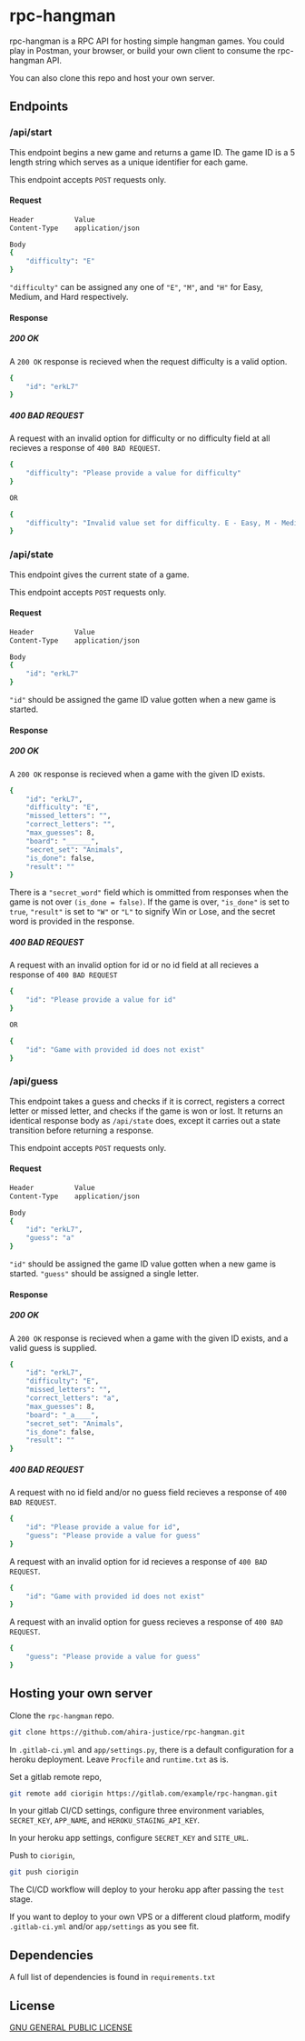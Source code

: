 # rpc-hangman

rpc-hangman is a RPC API for hosting simple hangman games. You could play in Postman, your browser, or build your own client to consume the rpc-hangman API.

You can also clone this repo and host your own server.

## Endpoints

### /api/start

This endpoint begins a new game and returns a game ID. The game ID is a 5 length string which serves as a unique identifier for each game.

This endpoint accepts `POST` requests only.

#### Request

```sh
Header          Value
Content-Type    application/json
```

```sh
Body
{
    "difficulty": "E"
}
```

`"difficulty"` can be assigned any one of `"E"`, `"M"`, and `"H"` for Easy, Medium, and Hard respectively.

#### Response

##### 200 OK

A `200 OK` response is recieved when the request difficulty is a valid option.

```sh
{
    "id": "erkL7"
}
```

##### 400 BAD REQUEST

A request with an invalid option for difficulty or no difficulty field at all recieves a response of `400 BAD REQUEST`.

```sh
{
    "difficulty": "Please provide a value for difficulty"
}

OR

{
    "difficulty": "Invalid value set for difficulty. E - Easy, M - Medium, H - Hard"
}
```

### /api/state

This endpoint gives the current state of a game.

This endpoint accepts `POST` requests only.

#### Request

```sh
Header          Value
Content-Type    application/json
```

```sh
Body
{
    "id": "erkL7"
}
```

`"id"` should be assigned the game ID value gotten when a new game is started.

#### Response

##### 200 OK

A `200 OK` response is recieved when a game with the given ID exists.

```sh
{
    "id": "erkL7",
    "difficulty": "E",
    "missed_letters": "",
    "correct_letters": "",
    "max_guesses": 8,
    "board": "______",
    "secret_set": "Animals",
    "is_done": false,
    "result": ""
}
```

There is a `"secret_word"` field which is ommitted from responses when the game is not over `(is_done = false)`. If the game is over, `"is_done"` is set to `true`, `"result"` is set to `"W"` or `"L"` to signify Win or Lose, and the secret word is provided in the response.

##### 400 BAD REQUEST

A request with an invalid option for id or no id field at all recieves a response of `400 BAD REQUEST`

```sh
{
    "id": "Please provide a value for id"
}

OR

{
    "id": "Game with provided id does not exist"
}
```

### /api/guess

This endpoint takes a guess and checks if it is correct, registers a correct letter or missed letter, and checks if the game is won or lost. It returns an identical response body as `/api/state` does, except it carries out a state transition before returning a response.

This endpoint accepts `POST` requests only.

#### Request

```sh
Header          Value
Content-Type    application/json
```

```sh
Body
{
    "id": "erkL7",
    "guess": "a"
}
```

`"id"` should be assigned the game ID value gotten when a new game is started. `"guess"` should be assigned a single letter.

#### Response

##### 200 OK

A `200 OK` response is recieved when a game with the given ID exists, and a valid guess is supplied.

```sh
{
    "id": "erkL7",
    "difficulty": "E",
    "missed_letters": "",
    "correct_letters": "a",
    "max_guesses": 8,
    "board": "_a____",
    "secret_set": "Animals",
    "is_done": false,
    "result": ""
}
```

##### 400 BAD REQUEST

A request with no id field and/or no guess field recieves a response of `400 BAD REQUEST`.

```sh
{
    "id": "Please provide a value for id",
    "guess": "Please provide a value for guess"
}
```

A request with an invalid option for id recieves a response of `400 BAD REQUEST`.

```sh
{
    "id": "Game with provided id does not exist"
}
```

A request with an invalid option for guess recieves a response of `400 BAD REQUEST`.

```sh
{
    "guess": "Please provide a value for guess"
}
```

## Hosting your own server

Clone the `rpc-hangman` repo.

```sh
git clone https://github.com/ahira-justice/rpc-hangman.git
```

In `.gitlab-ci.yml` and `app/settings.py`, there is a default configuration for a heroku deployment. Leave `Procfile` and `runtime.txt` as is.

Set a gitlab remote repo,

```sh
git remote add ciorigin https://gitlab.com/example/rpc-hangman.git
```

In your gitlab CI/CD settings, configure three environment variables, `SECRET_KEY`, `APP_NAME`, and `HEROKU_STAGING_API_KEY`.

In your heroku app settings, configure `SECRET_KEY` and `SITE_URL`.

Push to `ciorigin`,

```sh
git push ciorigin
```

The CI/CD workflow will deploy to your heroku app after passing the `test` stage.

If you want to deploy to your own VPS or a different cloud platform, modify `.gitlab-ci.yml` and/or `app/settings` as you see fit.

## Dependencies

A full list of dependencies is found in `requirements.txt`

## License

[GNU GENERAL PUBLIC LICENSE](LICENSE)
